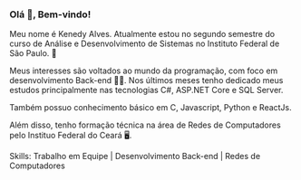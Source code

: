 ### Olá 👋, Bem-vindo!

Meu nome é Kenedy Alves. Atualmente estou no segundo semestre do curso de Análise e Desenvolvimento de Sistemas no Instituto Federal de São Paulo. 🏫

Meus interesses são voltados ao mundo da programação, com foco em desenvolvimento Back-end 👩‍💻. Nos últimos meses tenho dedicado meus estudos principalmente nas tecnologias C#, ASP.NET Core e SQL Server. 

Também possuo conhecimento básico em C, Javascript, Python e ReactJs.

Além disso, tenho formação técnica na área de Redes de Computadores pelo Instituo Federal do Ceará 🖥️.

Skills:
Trabalho em Equipe | Desenvolvimento Back-end | Redes de Computadores
